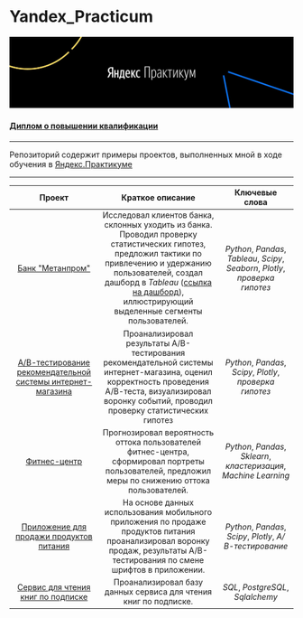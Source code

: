 # Yandex_Practicum

![alt text](https://github.com/turdakovan/Yandex_Practicum/blob/main/practicum_logo.jpg)

#### [Диплом о повышении квалификации](https://github.com/turdakovan/Yandex_Practicum/blob/main/%D0%A2%D1%83%D1%80%D0%B4%D0%B0%D0%BA%D0%BE%D0%B2_%D0%90%D0%BB%D0%B5%D0%BA%D1%81%D0%B5%D0%B9_%D0%9D%D0%B8%D0%BA%D0%BE%D0%BB%D0%B0%D0%B5%D0%B2%D0%B8%D1%87_20222DA00228.pdf)

---

Репозиторий содержит примеры проектов, выполненных мной в ходе обучения в [Яндекс.Практикуме](https://practicum.yandex.ru/)

---




| Проект               | Краткое описание          | Ключевые слова                     | 
|:---------------------------:|:---------------------------:|:---------------------------:| 
| [Банк "Метанпром"](https://github.com/turdakovan/Yandex_Practicum/tree/main/bank_metanprom) | Исследовал клиентов банка, склонных уходить из банка. Проводил проверку статистических гипотез, предложил тактики по привлечению и удержанию пользователей, создал дашборд в *Tableau* ([ссылка на дашборд](https://public.tableau.com/app/profile/.60784652/viz/final_project_16489906991740/Banksusers?publish=yes)), иллюстрирующий выделенные сегменты пользователей. | *Python*, *Pandas*, *Tableau*, *Scipy*, *Seaborn*, *Plotly*, *проверка гипотез* |
| [А/В-тестирование рекомендательной системы интернет-магазина](https://github.com/turdakovan/Yandex_Practicum/tree/main/a_b_marketing_events) | Проанализировал результаты А/В-тестирования рекомендательной системы интернет-магазина, оценил корректность проведения А/В-теста, визуализировал воронку событий, проводил проверку статистических гипотез | *Python*, *Pandas*, *Scipy*, *Plotly*, *проверка гипотез* | 
| [Фитнес-центр](https://github.com/turdakovan/Yandex_Practicum/tree/main/gym_churn) | Прогнозировал вероятность оттока пользователей фитнес-центра, сформировал портреты пользователей, предложил меры по снижению оттока пользователей. | *Python*, *Pandas*, *Sklearn*, *кластеризация*, *Machine Learning*| 
| [Приложение для продажи продуктов питания](https://github.com/turdakovan/Yandex_Practicum/tree/main/food_sales_app) | На основе данных использования мобильного приложения по продаже продуктов питания проанализировал воронку продаж, результаты А/В-тестирования по смене шрифтов в приложении. | *Python*, *Pandas*, *Scipy*, *Plotly*, *А/В-тестирование*| 
| [Сервис для чтения книг по подписке](https://github.com/turdakovan/Yandex_Practicum/tree/main/books_sql) | Проанализировал базу данных сервиса для чтения книг по подписке. | *SQL*, *PostgreSQL*, *Sqlalchemy*| 
